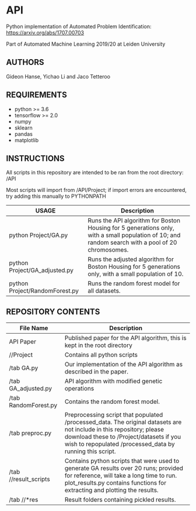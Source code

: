 # API
Python implementation of Automated Problem Identification: https://arxiv.org/abs/1707.00703

Part of Automated Machine Learning 2019/20 at Leiden University

## AUTHORS
Gideon Hanse, Yichao Li and Jaco Tetteroo

## REQUIREMENTS
* python      >= 3.6
* tensorflow  >= 2.0
* numpy
* sklearn
* pandas
* matplotlib

## INSTRUCTIONS
All scripts in this repository are intended to be ran from the root directory: /API

Most scripts will import from /API/Project; if import errors are encountered, try adding this manually to PYTHONPATH

USAGE | Description
------|------------
python Project/GA.py | Runs the API algorithm for Boston Housing for 5 generations only, with a small population of 10; and random search with a pool of 20 chromosomes.
python Project/GA_adjusted.py | Runs the adjusted algorithm for Boston Housing for 5 generations only, with a small population of 10.
python Project/RandomForest.py | Runs the random forest model for all datasets.

## REPOSITORY CONTENTS
File Name | Description
----------|-------------
API Paper           | Published paper for the API algorithm, this is kept in the root directory
//Project            | Contains all python scripts
/tab GA.py           | Our implementation of the API algorithm as described in the paper.
/tab GA_adjusted.py  | API algorithm with modified genetic operations
/tab RandomForest.py | Contains the random forest model.
/tab preproc.py      | Preprocessing script that populated /processed_data. The original datasets are not include in this repository; please download these to /Project/datasets if you wish to repopulated /processed_data by running this script.
/tab //result_scripts | Contains python scripts that were used to generate GA results over 20 runs; provided for reference, will take a long time to run. plot_results.py contains functions for extracting and plotting the results.
/tab //*res           | Result folders containing pickled results.
